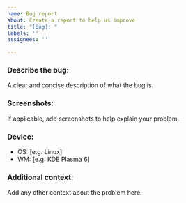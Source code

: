 ```yaml
---
name: Bug report
about: Create a report to help us improve
title: "[Bug]: "
labels: ''
assignees: ''

---
```


### Describe the bug:
A clear and concise description of what the bug is.

### Screenshots:
If applicable, add screenshots to help explain your problem.

### Device:
 - OS: [e.g. Linux]
 - WM: [e.g. KDE Plasma 6]

### Additional context:
Add any other context about the problem here.

